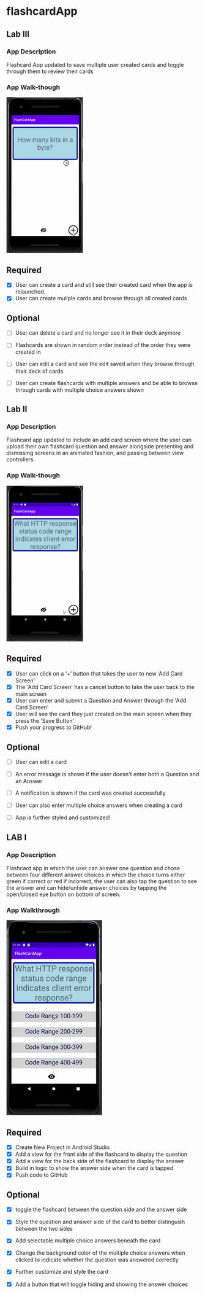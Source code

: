 # flashcardApp

## Lab III

### App Description
Flashcard App updated to save multiple user created cards and toggle through them to review their cards

### App Walk-though

<img src="https://github.com/JavierCunat/flashcardApp/blob/main/lab5flashcardApp.gif" width=200><br>

## Required
- [x] User can create a card and still see their created card when the app is relaunched.
- [x] User can create muliple cards and browse through all created cards

## Optional
- [ ] User can delete a card and no longer see it in their deck anymore
- [ ] Flashcards are shown in random order instead of the order they were created in
- [ ] User can edit a card and see the edit saved when they browse through their deck of cards
- [ ] User can create flashcards with multiple answers and be able to browse through cards with multiple choice answers shown


## Lab II

### App Description
Flashcard app updated to include an add card screen where the user can upload their own flashcard question and answer alongside presenting and dismissing screens in an animated fashion, and passing between view controllers.

### App Walk-though
<img src="https://github.com/JavierCunat/flashcardApp/blob/main/lab4flashcardAppFixed.gif" width=200><br>

## Required
- [x] User can click on a ‘+’ button that takes the user to new ‘Add Card Screen’
- [x] The 'Add Card Screen' has a cancel button to take the user back to the main screen
- [x] User can enter and submit a Question and Answer through the 'Add Card Screen'
- [x] User will see the card they just created on the main screen when they press the 'Save Button'
- [x] Push your progress to GitHub!

## Optional
- [ ] User can edit a card
- [ ] An error message is shown if the user doesn't enter both a Question and an Answer
- [ ] A notification is shown if the card was created successfully
- [ ] User can also enter multiple choice answers when creating a card
- [ ] App is further styled and customized!


## LAB I

### App Description
Flashcard app in which the user can answer one question and chose between four different answer choices in which the choice turns either green if correct or red if incorrect, the user can also tap the question to see the answer and can hide/unhide answer choices by tapping the open/closed eye button on bottom of screen.

### App Walkthrough
<img src="https://github.com/JavierCunat/flashcardApp/blob/322c03f54467cd259c145fe5a6f549260a5fe8de/lab2flashcardApp.gif" width="250">

## Required
- [x] Create New Project in Android Studio
- [x] Add a view for the front side of the flashcard to display the question
- [x] Add a view for the back side of the flashcard to display the answer
- [x] Build in logic to show the answer side when the card is tapped
- [x] Push code to GitHub

## Optional
- [x] toggle the flashcard between the question side and the answer side
- [x] Style the question and answer side of the card to better distinguish between the two sides
- [x] Add selectable multiple choice answers beneath the card
- [x] Change the background color of the multiple choice answers when clicked to indicate whether the question was answered correctly
- [x] Further customize and style the card
- [x] Add a button that will toggle hiding and showing the answer choices


